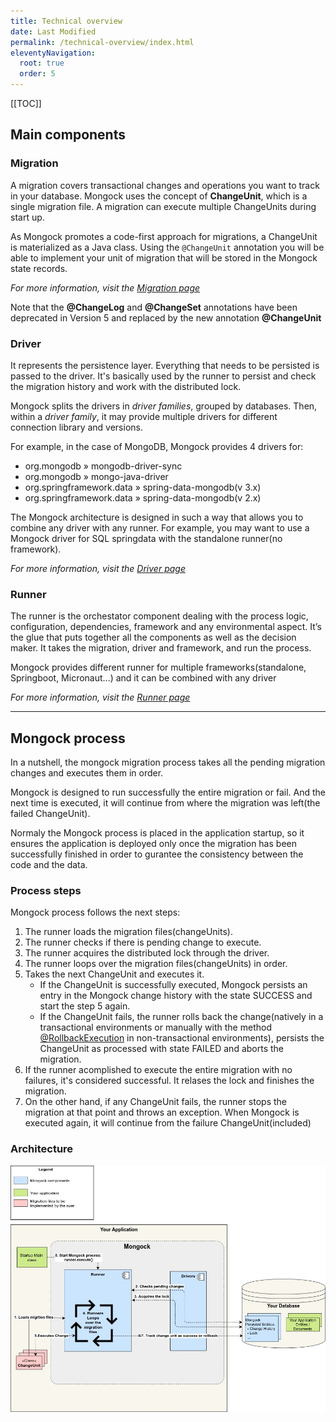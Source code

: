 ```yaml
---
title: Technical overview
date: Last Modified 
permalink: /technical-overview/index.html
eleventyNavigation:
  root: true
  order: 5
---
```



<!--1. [Main components](#main-components)
    1.1. [Migration](#migration)
    1.2. [Driver](#driver)
    1.3. [Runner](#runner)
2. [Mongock process](#mongock-process)
    2.1. [Process steps](#process-steps)
    2.2. [Architecture](#architecture)-->

[[TOC]]

## Main components

### Migration
A migration covers transactional changes and operations you want to track in your database. Mongock uses the concept of **ChangeUnit**, which is a single migration file. A migration can execute multiple ChangeUnits during start up.

As Mongock promotes a code-first approach for migrations, a ChangeUnit is materialized as a Java class. Using the `@ChangeUnit` annotation you will be able to implement your unit of migration that will be stored in the Mongock state records.

_For more information, visit the [Migration page](/migration/)_


<p class="tip">Note that the <b>@ChangeLog</b> and <b>@ChangeSet</b>  annotations have been deprecated in Version 5 and replaced by the new annotation <b>@ChangeUnit</b></p>

### Driver
It represents the persistence layer. Everything that needs to be persisted is passed to the driver. It's basically used by the runner to persist and check the migration history and work with the distributed lock.

Mongock splits the drivers in _driver families_, grouped by databases. Then, within a _driver family_, it may provide multiple drivers for different connection library and versions.

For example, in the case of MongoDB, Mongock provides 4 drivers for:
- org.mongodb » mongodb-driver-sync
- org.mongodb » mongo-java-driver
- org.springframework.data » spring-data-mongodb(v 3.x)
- org.springframework.data » spring-data-mongodb(v 2.x)

The Mongock architecture is designed in such a way that allows you to combine any driver with any runner. For example, you may want to use a Mongock driver for SQL springdata with the standalone runner(no framework).

_For more information, visit the [Driver page](/driver/)_

### Runner

The runner is the orchestator component dealing with the process logic, configuration, dependencies, framework and any environmental aspect. It’s the glue that puts together all the components as well as the decision maker. It takes the migration, driver and framework, and run the process.

Mongock provides different runner for multiple frameworks(standalone, Springboot, Micronaut...) and it can be combined with any driver

_For more information, visit the [Runner page](/runner/)_

-----------------------------------------

## Mongock process

In a nutshell, the mongock migration process takes all the pending migration changes and executes them in order.

Mongock is designed to run successfully the entire migration or fail. And the next time is executed, it will continue from where the migration was left(the failed ChangeUnit).

Normaly the Mongock process is placed in the application startup, so it ensures the application is deployed only once the migration has been successfully finished in order to gurantee the consistency between the code and the data.

### Process steps
Mongock process follows the next steps:

1. The runner loads the migration files(changeUnits).
2. The runner checks if there is pending change to execute.
3. The runner acquires the distributed lock through the driver.
4. The runner loops over the migration files(changeUnits) in order.
5. Takes the next ChangeUnit and executes it.
    - If the ChangeUnit is successfully executed, Mongock persists an entry in the Mongock change history with the state SUCCESS and start the step 5 again.
    - If the ChangeUnit fails, the runner rolls back the change(natively in a transactional environments or manually with the method [@RollbackExecution](/migration#implementation) in non-transactional environments), persists the ChangeUnit as processed with state FAILED and aborts the migration.
6. If the runner acomplished to execute the entire migration with no failures, it's considered successful. It relases the lock and finishes the migration.
7. On the other hand, if any ChangeUnit fails, the runner stops the migration at that point and throws an exception. When Mongock is executed again, it will continue from the failure ChangeUnit(included)

### Architecture


<p class="text-center">
    <img src="/images/technical-overview-diagram-User HLD.jpg" alt="Architecturei">
</p>



